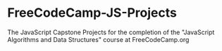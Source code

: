 # FreeCodeCamp-JS-Projects
The JavaScript Capstone Projects for the completion of the "JavaScript Algorithms and Data Structures" course at FreeCodeCamp.org
